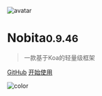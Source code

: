 
![avatar](http://www.iamtang.com/images/nobita_logo.png)

# Nobita<small>0.9.46</small>

> 一款基于Koa的轻量级框架

[GitHub](https://github.com/nobitajs/nobita)
[开始使用](#Nobita是什么)

![color](#f2f2f2)